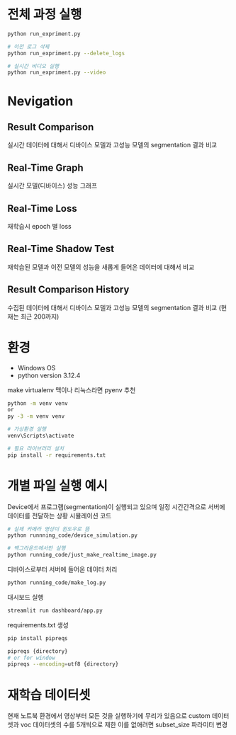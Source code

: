 # 전체 과정 실행
```bash
python run_expriment.py

# 이전 로그 삭제
python run_expriment.py --delete_logs

# 실시간 비디오 실행
python run_expriment.py --video
```

# Nevigation
## Result Comparison
실시간 데이터에 대해서 디바이스 모델과 고성능 모델의 segmentation 결과 비교

## Real-Time Graph
실시간 모델(디바이스) 성능 그래프

## Real-Time Loss
재학습시 epoch 별 loss

## Real-Time Shadow Test
재학습된 모델과 이전 모델의 성능을 새롭게 들어온 데이터에 대해서 비교

## Result Comparison History
수집된 데이터에 대해서 디바이스 모델과 고성능 모델의 segmentation 결과 비교 (현재는 최근 200까지)


# 환경
- Windows OS
- python version 3.12.4

make virtualenv 맥이나 리눅스라면 pyenv 추천

```bash
python -m venv venv
or 
py -3 -m venv venv
```

```bash
# 가상환경 실행
venv\Scripts\activate

# 필요 라이브러리 설치
pip install -r requirements.txt
```

# 개별 파일 실행 예시

Device에서 프로그램(segmentation)이 실행되고 있으며 일정 시간간격으로 서버에 데이터를 전달하는 상황 시뮬레이션 코드
```bash
# 실제 카메라 영상이 윈도우로 뜸
python runnning_code/device_simulation.py 

# 백그라운드에서만 실행
python running_code/just_make_realtime_image.py 
```

디바이스로부터 서버에 들어온 데이터 처리
```bash
python running_code/make_log.py
```

대시보드 실행
```bash
streamlit run dashboard/app.py
```

requirements.txt 생성
```bash
pip install pipreqs

pipreqs {directory}
# or for window
pipreqs --encoding=utf8 {directory}
```

# 재학습 데이터셋
현재 노트북 환경에서 영상부터 모든 것을 실행하기에 무리가 있음으로 custom 데이터셋과 voc 데이터셋의 수를 5개씩으로 제한
이를 없애려면 subset_size 파라미터 변경
